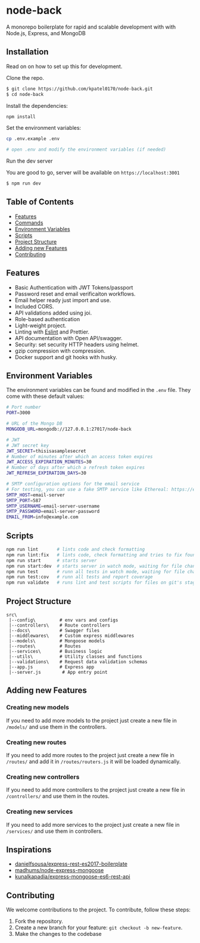 # node-back

A monorepo boilerplate for rapid and scalable development with with Node.js, Express, and MongoDB

## Installation

Read on on how to set up this for development.

Clone the repo.

```bash
$ git clone https://github.com/kpatel0170/node-back.git
$ cd node-back
```

Install the dependencies:

```bash
npm install
```

Set the environment variables:

```bash
cp .env.example .env

# open .env and modify the environment variables (if needed)
```

Run the dev server

You are good to go, server will be available on `https://localhost:3001`

```bash
$ npm run dev
```

## Table of Contents

- [Features](#features)
- [Commands](#commands)
- [Environment Variables](#environment-variables)
- [Scripts](#scripts)
- [Project Structure](#project-structure)
- [Adding new Features](#adding-new-features)
- [Contributing](#contributing)

## Features

- Basic Authentication with JWT Tokens/passport
- Password reset and email verificaiton workflows.
- Email helper ready just import and use.
- Included CORS.
- API validations added using joi.
- Role-based authentication
- Light-weight project.
- Linting with [Eslint](https://eslint.org/) and Prettier.
- API documentation with Open API/swagger.
- Security: set security HTTP headers using helmet.
- gzip compression with compression.
- Docker support and git hooks with husky.

## Environment Variables

The environment variables can be found and modified in the `.env` file. They come with these default values:

```bash
# Port number
PORT=3000

# URL of the Mongo DB
MONGODB_URL=mongodb://127.0.0.1:27017/node-back

# JWT
# JWT secret key
JWT_SECRET=thisisasamplesecret
# Number of minutes after which an access token expires
JWT_ACCESS_EXPIRATION_MINUTES=30
# Number of days after which a refresh token expires
JWT_REFRESH_EXPIRATION_DAYS=30

# SMTP configuration options for the email service
# For testing, you can use a fake SMTP service like Ethereal: https://ethereal.email/create
SMTP_HOST=email-server
SMTP_PORT=587
SMTP_USERNAME=email-server-username
SMTP_PASSWORD=email-server-password
EMAIL_FROM=info@example.com
```

## Scripts

```bash
npm run lint       # lints code and check formatting
npm run lint:fix   # lints code, check formatting and tries to fix found problems
npm run start      # starts server
npm run start:dev  # starts server in watch mode, waiting for file changes
npm run test       # runn all tests in watch mode, waiting for file changes
npm run test:cov   # runn all tests and report coverage
npm run validate   # runs lint and test scripts for files on git's staging area
```

## Project Structure

```
src\
 |--config\         # env vars and configs
 |--controllers\    # Route controllers
 |--docs\           # Swagger files
 |--middlewares\    # Custom express middlewares
 |--models\         # Mongoose models
 |--routes\         # Routes
 |--services\       # Business logic
 |--utils\          # Utility classes and functions
 |--validations\    # Request data validation schemas
 |--app.js          # Express app
 |--server.js        # App entry point
```

## Adding new Features

### Creating new models

If you need to add more models to the project just create a new file in `/models/` and use them in the controllers.

### Creating new routes

If you need to add more routes to the project just create a new file in `/routes/` and add it in `/routes/routers.js` it will be loaded dynamically.

### Creating new controllers

If you need to add more controllers to the project just create a new file in `/controllers/` and use them in the routes.

### Creating new services

If you need to add more services to the project just create a new file in `/services/` and use them in controllers.

## Inspirations

- [danielfsousa/express-rest-es2017-boilerplate](https://github.com/danielfsousa/express-rest-es2017-boilerplate)
- [madhums/node-express-mongoose](https://github.com/madhums/node-express-mongoose)
- [kunalkapadia/express-mongoose-es6-rest-api](https://github.com/kunalkapadia/express-mongoose-es6-rest-api)

## Contributing

We welcome contributions to the project. To contribute, follow these steps:

1. Fork the repository.
2. Create a new branch for your feature: `git checkout -b new-feature`.
3. Make the changes to the codebase
